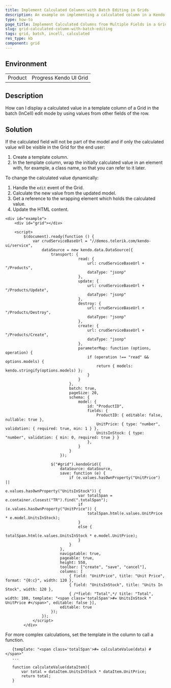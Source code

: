 ```yaml
---
title: Implement Calculated Columns with Batch Editing in Grids
description: An example on implementing a calculated column in a Kendo UI Grid with enabled Batch (InCell) editing.
type: how-to
page_title: Implement Calculated Columns from Multiple Fields in a Grid with the Batch Edit Mode Enabled
slug: grid-calculated-column-with-batch-editing
tags: grid, batch, incell, calculated
res_type: kb
component: grid
---
```


## Environment

<table>
 <tr>
  <td>Product</td>
  <td>Progress Kendo UI Grid</td>
 </tr>
</table>

## Description

How can I display a calculated value in a template column of a Grid in the batch (InCell) edit mode by using values from other fields of the row.

## Solution

If the calculated field will not be part of the model and if only the calculated value will be visible in the Grid for the end user:
1. Create a template column.  
1. In the template column, wrap the initially calculated value in an element with, for example, a class name, so that you can refer to it later.

To change the calculated value dynamically:
1. Handle the `edit` event of the Grid.
1. Calculate the new value from the updated model.
1. Get a reference to the wrapping element which holds the calculated value.
1. Update the HTML content.

```dojo
<div id="example">
    <div id="grid"></div>

    <script>
    	$(document).ready(function () {
    		var crudServiceBaseUrl = "//demos.telerik.com/kendo-ui/service",
                dataSource = new kendo.data.DataSource({
                	transport: {
                        		read: {
                        			url: crudServiceBaseUrl + "/Products",
                        			dataType: "jsonp"
                        		},
                        		update: {
                        			url: crudServiceBaseUrl + "/Products/Update",
                        			dataType: "jsonp"
                        		},
                        		destroy: {
                        			url: crudServiceBaseUrl + "/Products/Destroy",
                        			dataType: "jsonp"
                        		},
                        		create: {
                        			url: crudServiceBaseUrl + "/Products/Create",
                        			dataType: "jsonp"
                        		},
                        		parameterMap: function (options, operation) {
                        			if (operation !== "read" && options.models) {
                        				return { models: kendo.stringify(options.models) };
                        			}
                        		}
                        	},
                        	batch: true,
                        	pageSize: 20,
                        	schema: {
                        		model: {
                        			id: "ProductID",
                        			fields: {
                        				ProductID: { editable: false, nullable: true },
                        				UnitPrice: { type: "number", validation: { required: true, min: 1 } },
                        				UnitsInStock: { type: "number", validation: { min: 0, required: true } }
                        			},
                        		}
                        	}
                        });

            		$("#grid").kendoGrid({
            			dataSource: dataSource,
            			save: function (e) {
            				if (e.values.hasOwnProperty("UnitPrice") ||
							  	 e.values.hasOwnProperty("UnitsInStock")) {
            					var totalSpan = e.container.closest("TR").find(".totalSpan");
            					if (e.values.hasOwnProperty("UnitPrice")) {
            						totalSpan.html(e.values.UnitPrice * e.model.UnitsInStock);
            					}
            					else {
            						totalSpan.html(e.values.UnitsInStock * e.model.UnitPrice);
            					}
            				}
            			},
            			navigatable: true,
            			pageable: true,
            			height: 550,
            			toolbar: ["create", "save", "cancel"],
            			columns: [
                            { field: "UnitPrice", title: "Unit Price", format: "{0:c}", width: 120 },
                            { field: "UnitsInStock", title: "Units In Stock", width: 120 },
                            { /*field: "Total",*/ title: "Total", width: 100, template: "<span class='totalSpan'>#= UnitsInStock * UnitPrice #</span>", editable: false }],
            			editable: true
            		});
            	});
            </script>
        </div>
```

For more complex calculations, set the template in the column to call a function.

```
   {template: "<span class='totalSpan'>#= calculateValue(data) #</span>"
   ...

   function calculateValue(dataItem){
       var total = dataItem.UnitsInStock * dataItem.UnitPrice;
       return total;
   }
```
